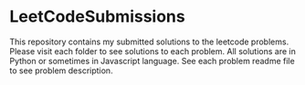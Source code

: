 # LeetCodeSubmissions
This repository contains my submitted solutions to the leetcode problems.
Please visit each folder to see solutions to each problem.
All solutions are in Python or sometimes in Javascript language.
See each problem readme file to see problem description.
